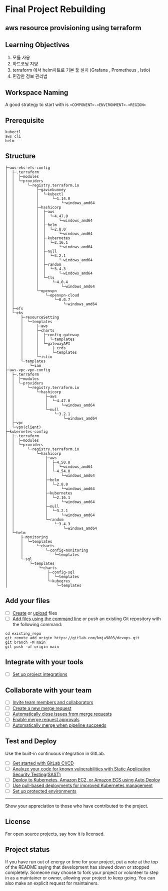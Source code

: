 # Final Project Rebuilding

## aws resource provisioning using terraform

## Learning Objectives 
  
  1. 모듈 사용
  2. 하드코딩 지양
  3. terraform 에서 helm차트로 기본 툴 설치 (Grafana , Prometheus , Istio)
  4. 민감한 정보 관리법


## Workspace Naming

A good strategy to start with is `<COMPONENT>-<ENVIRONMENT>-<REGION>`

## Prerequisite

```
kubectl
aws cli
helm
```

## Structure
```
├─aws-eks-efs-config
│  ├─.terraform
│  │  ├─modules
│  │  └─providers
│  │      └─registry.terraform.io
│  │          ├─gavinbunney
│  │          │  └─kubectl
│  │          │      └─1.14.0
│  │          │          └─windows_amd64
│  │          ├─hashicorp
│  │          │  ├─aws
│  │          │  │  └─4.47.0
│  │          │  │      └─windows_amd64
│  │          │  ├─helm
│  │          │  │  └─2.8.0
│  │          │  │      └─windows_amd64
│  │          │  ├─kubernetes
│  │          │  │  └─2.16.1
│  │          │  │      └─windows_amd64
│  │          │  ├─null
│  │          │  │  └─3.2.1
│  │          │  │      └─windows_amd64
│  │          │  ├─random
│  │          │  │  └─3.4.3
│  │          │  │      └─windows_amd64
│  │          │  └─tls
│  │          │      └─4.0.4
│  │          │          └─windows_amd64
│  │          └─openvpn
│  │              └─openvpn-cloud
│  │                  └─0.0.7
│  │                      └─windows_amd64
│  ├─efs
│  └─eks
│      ├─resourceSetting
│      │  └─templates
│      │      ├─aws
│      │      ├─charts
│      │      │  ├─config-gateway
│      │      │  │  └─templates
│      │      │  └─gatewayAPI
│      │      │      ├─crds
│      │      │      └─templates
│      │      └─istio
│      └─templates
│          └─iam
├─aws-vpc-vpn-config
│  ├─.terraform
│  │  ├─modules
│  │  └─providers
│  │      └─registry.terraform.io
│  │          └─hashicorp
│  │              ├─aws
│  │              │  └─4.47.0
│  │              │      └─windows_amd64
│  │              └─null
│  │                  └─3.2.1
│  │                      └─windows_amd64
│  ├─vpc
│  └─vpn(client)
├─kubernetes-config
│  ├─.terraform
│  │  ├─modules
│  │  └─providers
│  │      └─registry.terraform.io
│  │          └─hashicorp
│  │              ├─aws
│  │              │  ├─4.50.0
│  │              │  │  └─windows_amd64
│  │              │  └─4.54.0
│  │              │      └─windows_amd64
│  │              ├─helm
│  │              │  └─2.8.0
│  │              │      └─windows_amd64
│  │              ├─kubernetes
│  │              │  └─2.16.1
│  │              │      └─windows_amd64
│  │              ├─null
│  │              │  └─3.2.1
│  │              │      └─windows_amd64
│  │              └─random
│  │                  └─3.4.3
│  │                      └─windows_amd64
│  └─helm
│      ├─monitoring
│      │  └─templates
│      │      └─charts
│      │          └─config-monitoring
│      │              └─templates
│      └─sql
│          └─templates
│              └─charts
│                  ├─config-sql
│                  │  └─templates
│                  └─kubegres
│                      └─templates

```

## Add your files

- [ ] [Create](https://docs.gitlab.com/ee/user/project/repository/web_editor.html#create-a-file) or [upload](https://docs.gitlab.com/ee/user/project/repository/web_editor.html#upload-a-file) files
- [ ] [Add files using the command line](https://docs.gitlab.com/ee/gitlab-basics/add-file.html#add-a-file-using-the-command-line) or push an existing Git repository with the following command:

```
cd existing_repo
git remote add origin https://gitlab.com/kmja9803/devops.git
git branch -M main
git push -uf origin main
```

## Integrate with your tools

- [ ] [Set up project integrations](https://gitlab.com/kmja9803/devops/-/settings/integrations)

## Collaborate with your team

- [ ] [Invite team members and collaborators](https://docs.gitlab.com/ee/user/project/members/)
- [ ] [Create a new merge request](https://docs.gitlab.com/ee/user/project/merge_requests/creating_merge_requests.html)
- [ ] [Automatically close issues from merge requests](https://docs.gitlab.com/ee/user/project/issues/managing_issues.html#closing-issues-automatically)
- [ ] [Enable merge request approvals](https://docs.gitlab.com/ee/user/project/merge_requests/approvals/)
- [ ] [Automatically merge when pipeline succeeds](https://docs.gitlab.com/ee/user/project/merge_requests/merge_when_pipeline_succeeds.html)

## Test and Deploy

Use the built-in continuous integration in GitLab.

- [ ] [Get started with GitLab CI/CD](https://docs.gitlab.com/ee/ci/quick_start/index.html)
- [ ] [Analyze your code for known vulnerabilities with Static Application Security Testing(SAST)](https://docs.gitlab.com/ee/user/application_security/sast/)
- [ ] [Deploy to Kubernetes, Amazon EC2, or Amazon ECS using Auto Deploy](https://docs.gitlab.com/ee/topics/autodevops/requirements.html)
- [ ] [Use pull-based deployments for improved Kubernetes management](https://docs.gitlab.com/ee/user/clusters/agent/)
- [ ] [Set up protected environments](https://docs.gitlab.com/ee/ci/environments/protected_environments.html)

***


Show your appreciation to those who have contributed to the project.

## License
For open source projects, say how it is licensed.

## Project status
If you have run out of energy or time for your project, put a note at the top of the README saying that development has slowed down or stopped completely. Someone may choose to fork your project or volunteer to step in as a maintainer or owner, allowing your project to keep going. You can also make an explicit request for maintainers.
